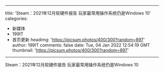 
---
title: 'Steam：2021年12月软硬件报告 玩家最常用操作系统仍是Windows 10'
categories: 
 - 新媒体
 - 199IT
 - 首页更新
headimg: 'https://picsum.photos/400/300?random=897'
author: 199IT
comments: false
date: Tue, 04 Jan 2022 12:54:19 GMT
thumbnail: 'https://picsum.photos/400/300?random=897'
---

<div>   
Steam：2021年12月软硬件报告 玩家最常用操作系统仍是Windows 10  
</div>
            